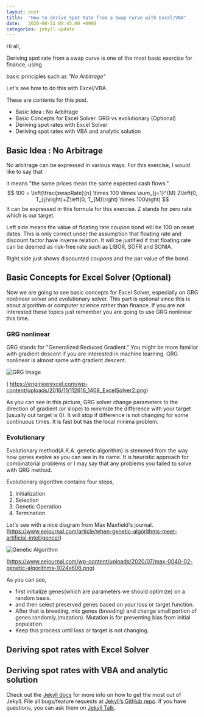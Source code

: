 ```yaml
---
layout: post
title:  "How to derive Spot Rate from a Swap Curve with Excel/VBA"
date:   2020-08-31 00:45:00 +0900
categories: jekyll update
---
```

Hi all,

Deriving spot rate from a swap curve is one of the most basic exercise for finance, using

basic principles such as *"No Arbitrage"*

Let's see how to do this with Excel/VBA.

These are contents for this post.

- Basic Idea : No Arbitrage
- Basic Concepts for Excel Solver.  GRG vs evolutionary (Optional)
- Deriving spot rates with Excel Solver
- Deriving spot rates with VBA and analytic solution



## Basic Idea : No Arbitrage

No arbitrage can be expressed in various ways. For this exercise, I would like to say that

 it means "the same prices mean the same expected cash flows."
$$
100 = \left(\frac{swapRate}{n} \times 100 \times \sum_{j=1}^{M} Z\left(0, T_{j}\right)+Z\left(0, T_{M}\right) \times 100\right)
$$
It can be expressed in this formula for this exercise. Z stands for zero rate which is our target. 

Left side means the value of floating rate coupon bond will be 100 on reset dates. This is only correct under the assumption  that floating rate and discount factor have inverse relation. It will be justified if that floating rate can be deemed as risk-free rate such as LIBOR, SOFR and SONIA. 

Right side just shows discounted coupons and the par value of the bond. 



## Basic Concepts for Excel Solver (Optional)

Now we are going to see basic concepts for Excel Solver, especially on GRG nonlinear solver and evolutionary solver. This part is optional since this is about algorithm or computer science rather than finance. If you are not interested these topics just remember you are going to use GRG nonlinear this time. 



### GRG nonlinear

GRG stands for "Generalized Reduced Gradient." You might be more familiar with gradient descent  if you are interested in machine learning. GRG nonlinear is almost same with gradient descent. 

![GRG Image](https://engineerexcel.com/wp-content/uploads/2016/11/112616_1408_ExcelSolver2.png)

( https://engineerexcel.com/wp-content/uploads/2016/11/112616_1408_ExcelSolver2.png)

As you can see in this picture, GRG solver change parameters to the direction of gradient (or slope) to minimize the difference with your target (usually out target is 0). It will stop if difference is not changing for some continuous times. It is fast but has the local minima problem. 



### Evolutionary

Evolutionary method(A.K.A. genetic algorithm) is stemmed from the way how genes evolve as you can see in its name. It is heuristic approach for combinatorial problems or I may say that any problems you failed to solve with GRG method.



Evolutionary algorithm contains four steps, 

1. Initialization
2. Selection
3. Genetic Operation
4. Termination

Let's see with a nice diagram from Max Maxfield's journal. (https://www.eejournal.com/article/when-genetic-algorithms-meet-artificial-intelligence/)

![Genetic Algorithm](https://www.eejournal.com/wp-content/uploads/2020/07/max-0040-02-genetic-algorithms-1024x608.png)

(https://www.eejournal.com/wp-content/uploads/2020/07/max-0040-02-genetic-algorithms-1024x608.png)

 As you can see, 

- first initialize genes(which are parameters we should optimize) on a random basis.  
- and then select preserved genes based on your loss or target function. 
- After that is breeding,  mix genes (breeding) and change small portion of genes randomly.(mutation). Mutation is for preventing bias from initial population.
- Keep this process until loss or target is not changing.



## Deriving spot rates with Excel Solver













## Deriving spot rates with VBA and analytic solution













Check out the [Jekyll docs][jekyll-docs] for more info on how to get the most out of Jekyll. File all bugs/feature requests at [Jekyll’s GitHub repo][jekyll-gh]. If you have questions, you can ask them on [Jekyll Talk][jekyll-talk].

[jekyll-docs]: https://jekyllrb.com/docs/home
[jekyll-gh]:   https://github.com/jekyll/jekyll
[jekyll-talk]: https://talk.jekyllrb.com/